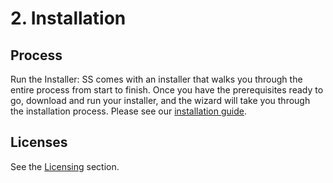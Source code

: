 [title]: # (2. Installation)
[tags]: # (Install)
[priority]: # (20)

# 2. Installation

## Process

Run the Installer: SS comes with an installer that walks you through the entire process from start to finish. Once you have the prerequisites ready to go, download and run your installer, and the wizard will take you through the installation process. Please see our [installation guide](https://thycotic.force.com/support/s/article/Installation-Guides-Secret-Server/).

## Licenses

See the [Licensing](#Licensing) section.
